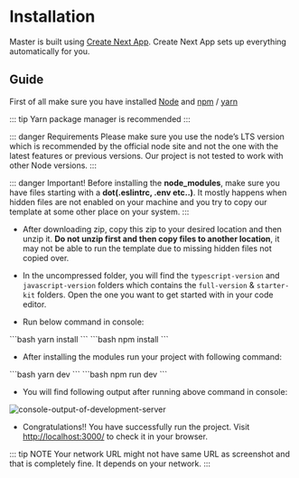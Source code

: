# Installation

Master is built using [Create Next App](https://nextjs.org/docs/getting-started). Create Next App sets up everything automatically for you.

## Guide

First of all make sure you have installed [Node](https://nodejs.org/en/) and [npm](https://www.npmjs.com/) / [yarn](https://yarnpkg.com/)

::: tip
Yarn package manager is recommended
:::

::: danger Requirements
Please make sure you use the node’s LTS version which is recommended by the official node site and not the one with the latest features or previous versions. Our project is not tested to work with other Node versions.
:::

::: danger Important!
Before installing the **node_modules**, make sure you have files starting with a **dot(.eslintrc, .env etc..)**. It mostly happens when hidden files are not enabled on your machine and you try to copy our template at some other place on your system.
:::

- After downloading zip, copy this zip to your desired location and then unzip it. **Do not unzip first and then copy files to another location**, it may not be able to run the template due to missing hidden files not copied over.
  
- In the uncompressed folder, you will find the `typescript-version` and `javascript-version` folders which contains the `full-version` & `starter-kit` folders. Open the one you want to get started with in your code editor.

- Run below command in console:

<code-group>
<code-block title="YARN (Highly Recommended)" active>
```bash
yarn install
```
</code-block>

<code-block title="NPM">
```bash
npm install
```
</code-block>
</code-group>

- After installing the modules run your project with following command:

<code-group>
<code-block title="YARN (Highly Recommended)" active>
```bash
yarn dev
```
</code-block>

<code-block title="NPM">
```bash
npm run dev
```
</code-block>
</code-group>

- You will find following output after running above command in console:
  
<img class='rounded medium-zoom' alt='console-output-of-development-server' :src="$withBase('/images/development/server-console.png')" />

- Congratulations!! You have successfully run the project. Visit [http://localhost:3000/](http://localhost:3000/) to check it in your browser.

::: tip NOTE
Your network URL might not have same URL as screenshot and that is completely fine. It depends on your network.
:::
